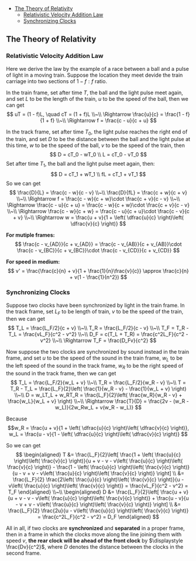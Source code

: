 <!-- TOC -->

- [The Theory of Relativity](#the-theory-of-relativity)
  - [Relativistic Velocity Addition Law](#relativistic-velocity-addition-law)
  - [Synchronizing Clocks](#synchronizing-clocks)

<!-- /TOC -->





## The Theory of Relativity
### Relativistic Velocity Addition Law
Here we derive the law by the example of a race between a ball and a pulse of light in a moving train. Suppose the location they meet devide the train carriage into two sections of $1 - f : f$ ratio.

In the train frame, set after time $T$, the ball and the light pulse meet again, and set $L$ to be the length of the train, $u$ to be the speed of the ball, then we can get
$$
uT = (1 - f)L, \quad cT = (1 + f)L \\~\\
\Rightarrow \frac{u}{c} = \frac{1 - f}{1 + f} \\~\\
\Rightarrow f = \frac{c - u}{c + u}
$$

In the track frame, set after time $T_0$, the light pulse reaches the right end of the train, and set $D$ to be the distance between the ball and the light pulse at this time, $w$ to be the speed of the ball, $v$ to be the speed of the train, then
$$
D = cT_0 - wT_0 \\
L = cT_0 - vT_0
$$ Set after time $T_1$, the ball and the light pulse meet again, then:
$$
D = cT_1 + wT_1 \\
fL = cT_1 + vT_1
$$ So we can get
$$
\frac{D}{L} = \frac{c - w}{c - v} \\~\\
\frac{D}{fL} = \frac{c + w}{c + v} \\~\\
\Rightarrow f = \frac{c - w}{c + w}\cdot \frac{c + v}{c - v} \\~\\
\Rightarrow \frac{c - u}{c + u} = \frac{c - w}{c + w}\cdot \frac{c + v}{c - v} \\~\\
\Rightarrow \frac{c - w}{c + w} = \frac{c - u}{c + u}\cdot \frac{c - v}{c + v} \\~\\
\Rightarrow w = \frac{u + v}{1 + \left( \dfrac{u}{c} \right)\left( \dfrac{v}{c} \right)}
$$

**For mutiple frames:**
$$
\frac{c - v_{AD}}{c + v_{AD}} 
= \frac{c - v_{AB}}{c + v_{AB}}\cdot \frac{c - v_{BC}}{c + v_{BC}}\cdot \frac{c - v_{CD}}{c + v_{CD}}
$$

**For speed in medium:**
$$
v' = \frac{\frac{c}{n} + v}{1 + \frac{1}{n}\frac{v}{c}}
\approx \frac{c}{n} + v(1 - \frac{1}{n^2})
$$




### Synchronizing Clocks
Suppose two clocks have been synchronized by light in the train frame.
In the track frame, set $L_F$ to be length of train, $v$ to be the speed of the train, then we can get
$$
T_L = \frac{L_F/2}{c + v} \\~\\
T_R = \frac{L_F/2}{c - v} \\~\\
T_F = T_R - T_L = \frac{vL_F}{c^2 - v^2} \\~\\
D_F = c(T_L + T_R) = \frac{c^2L_F}{c^2 - v^2} \\~\\
\Rightarrow T_F = \frac{D_Fv}{c^2}
$$

Now suppose the two clocks are synchronized by sound instead in the train frame, and set $u$ to be the speed of the sound in the train frame, $w_L$ to be the left speed of the sound in the track frame, $w_R$ to be the right speed of the sound in the track frame, then we can get
$$
T_L = \frac{L_F/2}{w_L + v} \\~\\
T_R = \frac{L_F/2}{w_R - v} \\~\\
T = T_R - T_L = \frac{L_F}{2}\left( \frac{1}{w_R - v} - \frac{1}{w_L + v} \right) \\~\\
D = w_LT_L + w_RT_R = \frac{L_F}{2}\left( \frac{w_R}{w_R - v} + \frac{w_L}{w_L + v} \right) \\~\\
\Rightarrow \frac{T}{D} = \frac{2v - (w_R - w_L)}{2w_Rw_L + v(w_R - w_L)}
$$

Because $$w_R = \frac{u + v}{1 + \left( \dfrac{u}{c} \right)\left( \dfrac{v}{c} \right)}, w_L = \frac{u - v}{1 - \left( \dfrac{u}{c} \right)\left( \dfrac{v}{c} \right)} $$

So we can get 
$$
\begin{aligned}
  T &= \frac{L_F}{2}\left[ \frac{1 + \left( \frac{u}{c} \right)\left( \frac{v}{c} \right)}{u + v - v - v\left( \frac{u}{c} \right)\left( \frac{v}{c} \right)} - \frac{1 - \left( \frac{u}{c} \right)\left( \frac{v}{c} \right)}{u - v + v - v\left( \frac{u}{c} \right)\left( \frac{v}{c} \right)} \right] \\
  &= \frac{L_F}{2} \frac{2\left( \frac{u}{c} \right)\left( \frac{v}{c} \right)}{u - v\left( \frac{u}{c} \right)\left( \frac{v}{c} \right)} 
  = \frac{vL_F}{c^2 - v^2} = T_F
\end{aligned}
\\~\\
\begin{aligned}
  D &= \frac{L_F}{2}\left[ \frac{u + v}{u + v - v - v\left( \frac{u}{c} \right)\left( \frac{v}{c} \right)} + \frac{u - v}{u - v + v - v\left( \frac{u}{c} \right)\left( \frac{v}{c} \right)} \right] \\
  &= \frac{L_F}{2} \frac{2u}{u - v\left( \frac{u}{c} \right)\left( \frac{v}{c} \right)} 
  = \frac{c^2L_F}{c^2 - v^2} = D_F
\end{aligned}
$$

All in all, if two clocks are **synchronized** and **separated** in a proper frame, then in a frame in which the clocks move along the line joining them with speed $v$, **the rear clock will be ahead of the front clock** by $\displaystyle \frac{Dv}{c^2}$, where $D$ denotes the distance between the clocks in the second frame.






